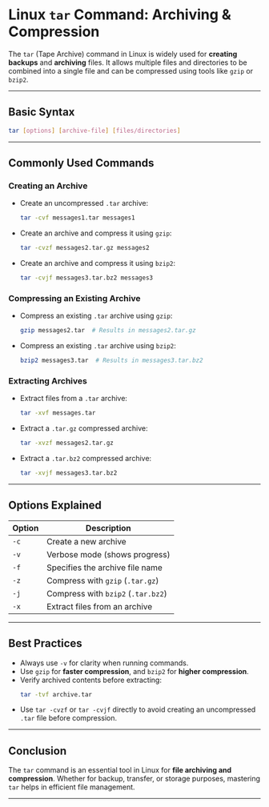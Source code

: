 # Linux `tar` Command: Archiving & Compression

The `tar` (Tape Archive) command in Linux is widely used for **creating backups** and **archiving** files. It allows multiple files and directories to be combined into a single file and can be compressed using tools like `gzip` or `bzip2`.

---

## **Basic Syntax**
```sh
tar [options] [archive-file] [files/directories]
```

---

## **Commonly Used Commands**
### **Creating an Archive**
- Create an uncompressed `.tar` archive:
  ```sh
  tar -cvf messages1.tar messages1
  ```
- Create an archive and compress it using `gzip`:
  ```sh
  tar -cvzf messages2.tar.gz messages2
  ```
- Create an archive and compress it using `bzip2`:
  ```sh
  tar -cvjf messages3.tar.bz2 messages3
  ```

### **Compressing an Existing Archive**
- Compress an existing `.tar` archive using `gzip`:
  ```sh
  gzip messages2.tar  # Results in messages2.tar.gz
  ```
- Compress an existing `.tar` archive using `bzip2`:
  ```sh
  bzip2 messages3.tar  # Results in messages3.tar.bz2
  ```

### **Extracting Archives**
- Extract files from a `.tar` archive:
  ```sh
  tar -xvf messages.tar
  ```
- Extract a `.tar.gz` compressed archive:
  ```sh
  tar -xvzf messages2.tar.gz
  ```
- Extract a `.tar.bz2` compressed archive:
  ```sh
  tar -xvjf messages3.tar.bz2
  ```

---

## **Options Explained**
| **Option** | **Description** |
|-----------|----------------|
| `-c` | Create a new archive |
| `-v` | Verbose mode (shows progress) |
| `-f` | Specifies the archive file name |
| `-z` | Compress with `gzip` (`.tar.gz`) |
| `-j` | Compress with `bzip2` (`.tar.bz2`) |
| `-x` | Extract files from an archive |

---

## **Best Practices**
- Always use `-v` for clarity when running commands.
- Use `gzip` for **faster compression**, and `bzip2` for **higher compression**.
- Verify archived contents before extracting:
  ```sh
  tar -tvf archive.tar
  ```
- Use `tar -cvzf` or `tar -cvjf` directly to avoid creating an uncompressed `.tar` file before compression.

---

## **Conclusion**
The `tar` command is an essential tool in Linux for **file archiving and compression**. Whether for backup, transfer, or storage purposes, mastering `tar` helps in efficient file management.

---
